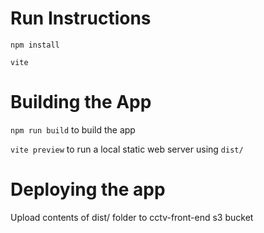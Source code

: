 # Run Instructions
```
npm install

vite
```

# Building the App

```npm run build``` to build the app

```vite preview``` to run a local static web server using ```dist/```

# Deploying the app

Upload contents of dist/ folder to cctv-front-end s3 bucket
